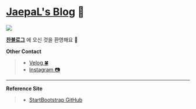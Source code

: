 # [JaepaL's Blog](https://devjaepal.github.io/) 🌟

![](./screenshots/ChanBLOG.png.png)

**[찬블로그](https://devjaepal.github.io/)** 에 오신 것을 환영해요 💚

**Other Contact**
> + [Velog 🍀](https://velog.io/@jaepal)
> + [Instagram 📷](https://www.instagram.com/jaechane/)

___

**Reference Site** 

> + [StartBootstrap GitHub](https://github.com/StartBootstrap/startbootstrap-clean-blog)
